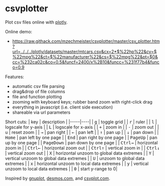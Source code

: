 # csvplotter

Plot csv files online with [plotly](https://plotly.com/javascript).

Online demo:
* https://raw.githack.com/mzechmeister/csvplotter/master/csv_plotter.htm?url=../../../plotly/datasets/master/mtcars.csv&cx=2*$%22hp%22&cy=$%22mpg%22&ct=$%22manufacturer%22&cs=$%22mpg%22&pt=$0&cc=%232ca02c&co=0.5&funcf=2400/x%2B10&funcc=%231f77b4&funco=0.9

Features:
* automatic csv file parsing
* drag&drop of file columns
* file and function plotting
* zooming with keyboard keys; rubber band zoom with right-click drag
* everything in javascript (i.e. client side execution)
* shareable via url parameters

Short cuts:
| key | description |
|-----|----|
| <kbd>g</kbd> | toggle grid | 
| <kbd>r</kbd> | ruler |
| <kbd>l</kbd> | logscale for y-axis |
| <kbd>L</kbd> | logscale for x-axis |
| <kbd>+</kbd> | zoom in |
| <kbd>-</kbd> | zoom out |
| <kbd>u</kbd> | reset zoom |
| <kbd>&rightarrow;</kbd> | pan right |
| <kbd>&leftarrow;</kbd> | pan left |
| <kbd>&uparrow;</kbd> | pan up |
| <kbd>&downarrow;</kbd> | pan down |
| <kbd>Home</kbd> | pan left by one page |
| <kbd>End</kbd> | pan right by one page | 
| <kbd>PageUp</kbd> | pan up by one page |
| <kbd>PageDown</kbd> | pan down by one page |
| <kbd>Ctrl</kbd><kbd>&rightarrow;</kbd> | horizontal zoom in |
| <kbd>Ctrl</kbd><kbd>&leftarrow;</kbd> |  horizontal zoom out |
| <kbd>Ctrl</kbd><kbd>&uparrow;</kbd> | vertical zoom in |
| <kbd>Ctrl</kbd><kbd>&downarrow;</kbd> | vertical zoom out |
| <kbd>X</kbd> | horizontal unzoom to global data extremes |
| <kbd>Y</kbd> | vertical unzoom to global data extremes |
| <kbd>U</kbd> | unzoom to global data extremes |
| <kbd>x</kbd> | horizontal unzoom to local data extremes |
| <kbd>y</kbd> | vertical unzoom to local data extremes |
| <kbd>0</kbd> | start y-range to 0|

Inspired by [gnuplot](http://www.gnuplot.info), [desmos.com](https://www.desmos.com/calculator), and [csvplot.com](https://csvplot.com).
